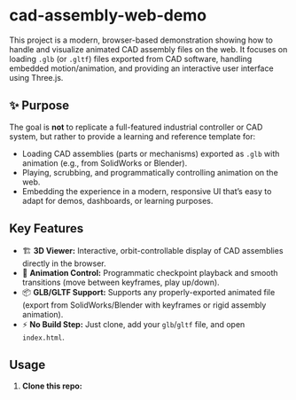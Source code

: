 # cad-assembly-web-demo

This project is a modern, browser-based demonstration showing how to handle and visualize animated CAD assembly files on the web. It focuses on loading `.glb` (or `.gltf`) files exported from CAD software, handling embedded motion/animation, and providing an interactive user interface using Three.js.

## ✨ Purpose

The goal is **not** to replicate a full-featured industrial controller or CAD system, but rather to provide a learning and reference template for:

- Loading CAD assemblies (parts or mechanisms) exported as `.glb` with animation (e.g., from SolidWorks or Blender).
- Playing, scrubbing, and programmatically controlling animation on the web.
- Embedding the experience in a modern, responsive UI that’s easy to adapt for demos, dashboards, or learning purposes.

## Key Features

- 🏗️ **3D Viewer:** Interactive, orbit-controllable display of CAD assemblies directly in the browser.
- 🎥 **Animation Control:** Programmatic checkpoint playback and smooth transitions (move between keyframes, play up/down).
- 📦 **GLB/GLTF Support:** Supports any properly-exported animated file (export from SolidWorks/Blender with keyframes or rigid assembly animation).
- ⚡ **No Build Step:** Just clone, add your `glb`/`gltf` file, and open `index.html`.

## Usage

1. **Clone this repo:**
